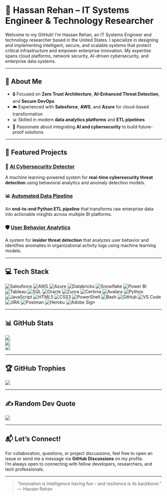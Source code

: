 # 👋 Hassan Rehan – IT Systems Engineer & Technology Researcher

Welcome to my GitHub! I'm Hassan Rehan, an IT Systems Engineer and technology researcher based in the United States. I specialize in designing and implementing intelligent, secure, and scalable systems that protect critical infrastructure and empower enterprise innovation. My expertise spans cloud platforms, network security, AI-driven cybersecurity, and enterprise data systems.

---

## 💼 About Me

- 🔒 Focused on **Zero Trust Architecture**, **AI-Enhanced Threat Detection**, and **Secure DevOps**
- ☁️ Experienced with **Salesforce**, **AWS**, and **Azure** for cloud-based transformation
- 📊 Skilled in modern **data analytics platforms** and **ETL pipelines**
- 🧠 Passionate about integrating **AI and cybersecurity** to build future-proof solutions

---

## 🚀 Featured Projects

### 🔐 [AI Cybersecurity Detector](https://github.com/CyberNexusX/ai-cybersecurity-detector)
A machine learning-powered system for **real-time cybersecurity threat detection** using behavioral analytics and anomaly detection models.

### 📊 [Automated Data Pipeline](https://github.com/CyberNexusX/Automated-Data-Pipeline-for-Cloud-Migration)
An **end-to-end Python ETL pipeline** that transforms raw enterprise data into actionable insights across multiple BI platforms.

### 🛡️ [User Behavior Analytics](https://github.com/CyberNexusX/User-Behavior-Analytics-UBA-for-Insider-Threat-Detection)
A system for **insider threat detection** that analyzes user behavior and identifies anomalies in organizational activity logs using machine learning models.

---

## 💻 Tech Stack

![Salesforce](https://img.shields.io/badge/Salesforce-00A1E0?style=for-the-badge&logo=salesforce&logoColor=white) ![AWS](https://img.shields.io/badge/AWS-%23FF9900.svg?style=for-the-badge&logo=amazon-aws&logoColor=white) ![Azure](https://img.shields.io/badge/azure-%230072C6.svg?style=for-the-badge&logo=microsoftazure&logoColor=white) ![Databricks](https://img.shields.io/badge/Databricks-EB3C00?style=for-the-badge&logo=databricks&logoColor=white) ![Snowflake](https://img.shields.io/badge/snowflake-%2329B5E8.svg?style=for-the-badge&logo=snowflake&logoColor=white) ![Power BI](https://img.shields.io/badge/power_bi-F2C811?style=for-the-badge&logo=powerbi&logoColor=black) ![Tableau](https://img.shields.io/badge/Tableau-E97627?style=for-the-badge&logo=tableau&logoColor=white) ![SQL](https://img.shields.io/badge/SQL-4479A1?style=for-the-badge&logo=postgresql&logoColor=white) ![Oracle](https://img.shields.io/badge/Oracle-F80000?style=for-the-badge&logo=oracle&logoColor=white) ![Zuora](https://img.shields.io/badge/Zuora-008672?style=for-the-badge&logoColor=white) ![Certinia](https://img.shields.io/badge/Certinia-5C2D91?style=for-the-badge&logoColor=white) ![Avalara](https://img.shields.io/badge/Avalara-F46A1F?style=for-the-badge&logoColor=white) ![Python](https://img.shields.io/badge/python-3670A0?style=for-the-badge&logo=python&logoColor=ffdd54) ![JavaScript](https://img.shields.io/badge/javascript-%23323330.svg?style=for-the-badge&logo=javascript&logoColor=%23F7DF1E) ![HTML5](https://img.shields.io/badge/html5-%23E34F26.svg?style=for-the-badge&logo=html5&logoColor=white) ![CSS3](https://img.shields.io/badge/css3-%231572B6.svg?style=for-the-badge&logo=css3&logoColor=white) ![PowerShell](https://img.shields.io/badge/PowerShell-%235391FE.svg?style=for-the-badge&logo=powershell&logoColor=white) ![Bash](https://img.shields.io/badge/bash-%23121011.svg?style=for-the-badge&logo=gnu-bash&logoColor=white) ![GitHub](https://img.shields.io/badge/github-%23121011.svg?style=for-the-badge&logo=github&logoColor=white) ![VS Code](https://img.shields.io/badge/VS%20Code-007ACC?style=for-the-badge&logo=visual-studio-code&logoColor=white) ![JIRA](https://img.shields.io/badge/jira-%230A0FFF.svg?style=for-the-badge&logo=jira&logoColor=white) ![Postman](https://img.shields.io/badge/Postman-FF6C37?style=for-the-badge&logo=postman&logoColor=white) ![Heroku](https://img.shields.io/badge/heroku-%23430098.svg?style=for-the-badge&logo=heroku&logoColor=white) ![Adobe Sign](https://img.shields.io/badge/Adobe%20Sign-FF0000?style=for-the-badge&logo=adobeacrobatreader&logoColor=white)

---

## 📊 GitHub Stats

![](https://github-readme-stats.vercel.app/api?username=CyberNexusX&theme=neon&hide_border=false&include_all_commits=true&count_private=true)<br/>
![](https://nirzak-streak-stats.vercel.app/?user=CyberNexusX&theme=neon&hide_border=false)<br/>
![](https://github-readme-stats.vercel.app/api/top-langs/?username=CyberNexusX&theme=neon&hide_border=false&include_all_commits=true&count_private=true&layout=compact)

---

## 🏆 GitHub Trophies

![](https://github-profile-trophy.vercel.app/?username=CyberNexusX&theme=dracula&no-frame=false&no-bg=false&margin-w=4)

---

## ✍️ Random Dev Quote

![](https://quotes-github-readme.vercel.app/api?type=horizontal&theme=radical)

---

## 📬 Let’s Connect!

For collaboration, questions, or project discussions, feel free to open an issue or send me a message via **GitHub Discussions** on my profile.  
I’m always open to connecting with fellow developers, researchers, and tech professionals.

---

> “Innovation is intelligence having fun – and resilience is its backbone.”  
> — Hassan Rehan
